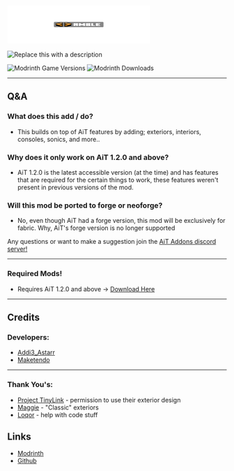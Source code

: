 <img src="https://github.com/amblelabs/modkit/blob/main/promo/header.png?raw=true" width="328" height="86">

![Replace this with a description](https://cdn.modrinth.com/data/cached_images/99b5c76544bfc3c53a228a44d634658d08daed76.png)


![Modrinth Game Versions](https://img.shields.io/modrinth/game-versions/ait-extras?link=https%3A%2F%2Fmodrinth.com%2Fmod%2Fait%2Fversions)
![Modrinth Downloads](https://img.shields.io/modrinth/dt/ait-extras?logo=modrinth&link=https%3A%2F%2Fmodrinth.com%2Fmod%2Fait)

---------
## Q&A

### What does this add / do?

- This builds on top of AiT features by adding; exteriors, interiors, consoles, sonics, and more..

### Why does it only work on AiT 1.2.0 and above?

- AiT 1.2.0 is the latest accessible version (at the time) and has features that are required for the certain things to work, these features weren't present in previous versions of the mod.

### Will this mod be ported to forge or neoforge?

- No, even though AiT had a forge version, this mod will be exclusively for fabric. Why, AiT's forge version is no longer supported

Any questions or want to make a suggestion join the [AiT Addons discord server!
]([https://discord.gg/RFqpNGrPkY](https://discord.gg/RFqpNGrPkY))

---------------

### Required Mods!

- Requires AiT 1.2.0 and above -> [Download Here](https://modrinth.com/mod/ait/version/1.1.0-1.20.1-release)

-----------
## Credits

### Developers:
- [Addi3_Astarr](https://modrinth.com/user/Addi3_Astarr)
- [Maketendo](https://modrinth.com/user/Maketendo)

---
### Thank You's:

- [Project TinyLink](https://www.youtube.com/@projecttinylink7986) - permission to use their exterior design
- [Maggie](https://discord.com/channels/1213989169878274068/1289647140485861438) - "Classic" exteriors
- [Loqor](https://loqor.dev) - help with code stuff

## Links
- [Modrinth](https://modrinth.com/project/ait-extras)
- [Github](https://github.com/amblelabs/ait-extras)
